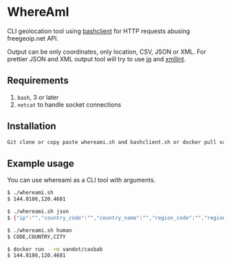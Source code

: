 # WhereAmI

CLI geolocation tool using [bashclient](https://github.com/vandot/bashclient) for HTTP requests abusing freegeoip.net API.

Output can be only coordinates, only location, CSV, JSON or XML. For prettier JSON and XML output tool will try to use [jq](https://stedolan.github.io/jq/) and [xmllint](http://xmlsoft.org/xmllint.html).

## Requirements

  1. `bash`, 3 or later
  2. `netcat` to handle socket connections

## Installation

```sh
Git clone or copy paste whereami.sh and bashclient.sh or docker pull vandot/whereami
```

## Example usage

You can use whereami as a CLI tool with arguments.

```sh
$ ./whereami.sh
$ 144.8186,120.4681

$ ./whereami.sh json
$ {"ip":"","country_code":"","country_name":"","region_code":"","region_name":"","city":"","zip_code":"","time_zone":"","latitude":144.8186,"longitude":120.4681,"metro_code":0}

$ ./whereami.sh human
$ CODE,COUNTRY,CITY

$ docker run --rm vandot/casbab
$ 144.8186,120.4681
```